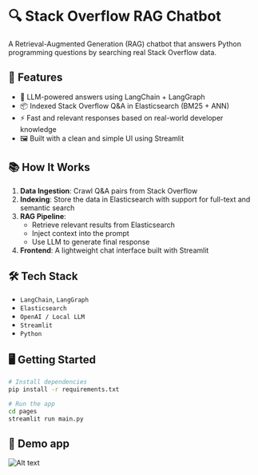 # 🔍 Stack Overflow RAG Chatbot

A Retrieval-Augmented Generation (RAG) chatbot that answers Python programming questions by searching real Stack Overflow data.

## 🚀 Features

- 🧠 LLM-powered answers using LangChain + LangGraph
- 📦 Indexed Stack Overflow Q&A in Elasticsearch (BM25 + ANN)
- ⚡ Fast and relevant responses based on real-world developer knowledge
- 🖼️ Built with a clean and simple UI using Streamlit

## 📚 How It Works

1. **Data Ingestion**: Crawl Q&A pairs from Stack Overflow  
2. **Indexing**: Store the data in Elasticsearch with support for full-text and semantic search  
3. **RAG Pipeline**:
   - Retrieve relevant results from Elasticsearch
   - Inject context into the prompt
   - Use LLM to generate final response
4. **Frontend**: A lightweight chat interface built with Streamlit

## 🛠️ Tech Stack

- `LangChain`, `LangGraph`
- `Elasticsearch`
- `OpenAI / Local LLM`
- `Streamlit`
- `Python`

## 🖥️ Getting Started

```bash
# Install dependencies
pip install -r requirements.txt

# Run the app
cd pages
streamlit run main.py
```

## 📸 Demo app
![Alt text](https://imgur.com/a/NVXvQkJ)